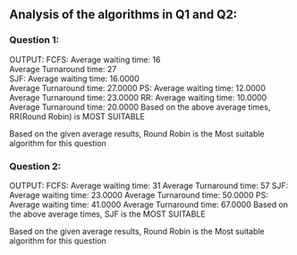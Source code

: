 ## Analysis of the algorithms in Q1 and Q2:

### Question 1:
OUTPUT:
        FCFS:
        Average waiting time: 16        
        Average Turnaround time: 27     
        SJF:
        Average waiting time: 16.0000   
        Average Turnaround time: 27.0000
        PS:
        Average waiting time: 12.0000   
        Average Turnaround time: 23.0000
        RR:
        Average waiting time: 10.0000   
        Average Turnaround time: 20.0000
        Based on the above average times, RR(Round Robin) is MOST SUITABLE

Based on the given average results, Round Robin is the Most suitable algorithm for this question


### Question 2: 
OUTPUT:
      FCFS:
      Average waiting time: 31
      Average Turnaround time: 57
      SJF:
      Average waiting time: 23.0000
      Average Turnaround time: 50.0000
      PS:
      Average waiting time: 41.0000
      Average Turnaround time: 67.0000
      Based on the above average times, SJF is the MOST SUITABLE

Based on the given average results, Round Robin is the Most suitable algorithm for this question
